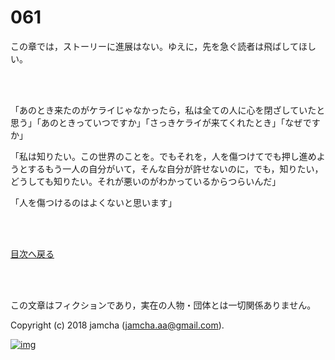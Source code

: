 # 061

この章では，ストーリーに進展はない。ゆえに，先を急ぐ読者は飛ばしてほしい。  

<br>  
<br>  

「あのとき来たのがケライじゃなかったら，私は全ての人に心を閉ざしていたと思う」「あのときっていつですか」「さっきケライが来てくれたとき」「なぜですか」  

「私は知りたい。この世界のことを。でもそれを，人を傷つけてでも押し進めようとするもう一人の自分がいて，そんな自分が許せないのに，でも，知りたい，どうしても知りたい。それが悪いのがわかっているからつらいんだ」  

「人を傷つけるのはよくないと思います」  

<br>  
<br>  

[目次へ戻る](https://github.com/jamcha-aa/OblivionReports/blob/master/README.md)  

<br>  
<br>  

この文章はフィクションであり，実在の人物・団体とは一切関係ありません。  

Copyright (c) 2018 jamcha (jamcha.aa@gmail.com).  

[![img](http://i.creativecommons.org/l/by-nc-sa/4.0/88x31.png)](http://creativecommons.org/licenses/by-nc-sa/4.0/deed)